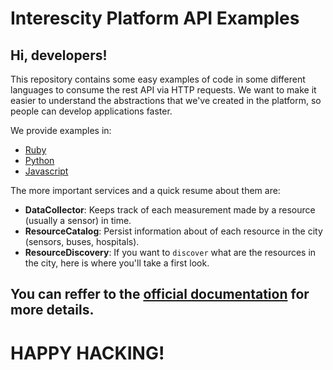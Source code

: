 # Interescity Platform API Examples


## Hi, developers!

This repository contains some easy examples of code in some different
languages to consume the rest API via HTTP requests. We want to make it easier to
understand the abstractions that we've created in the platform, so people can develop
applications faster.

We provide examples in:

- [Ruby](ruby/README.md)
- [Python](python/README.md)
- [Javascript](javascript/README.md)

The more important services and a quick resume about them are:

- **DataCollector**: Keeps track of each measurement made by a resource (usually a sensor) in time.
- **ResourceCatalog**: Persist information about of each resource in the city (sensors, buses, hospitals).
- **ResourceDiscovery**: If you want to ``discover`` what are the resources in the city, here is where
you'll take a first look.

## You can reffer to the [official documentation](http://143.107.45.126:40003/#/) for more details.

# HAPPY HACKING!

